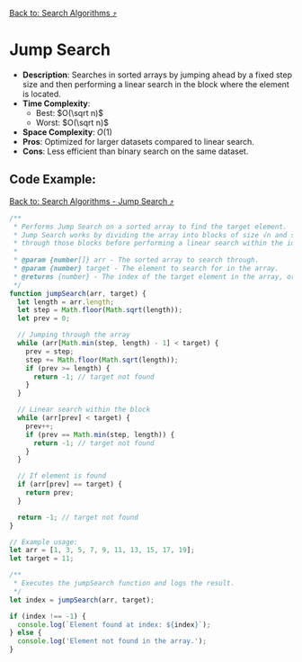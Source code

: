[Back to: Search Algorithms :arrow_heading_up:](./index.md#search-algorithms-cheatsheet)

# Jump Search

- **Description**: Searches in sorted arrays by jumping ahead by a fixed step size and then performing a linear search in the block where the element is located.
- **Time Complexity**: 
  - Best: $O(\sqrt n)$
  - Worst: $O(\sqrt n)$
- **Space Complexity**: $O(1)$
- **Pros**: Optimized for larger datasets compared to linear search.
- **Cons**: Less efficient than binary search on the same dataset.


## Code Example:

[Back to: Search Algorithms - Jump Search :arrow_heading_up:](./index.md#3-jump-search)

``` Javascript
/**
 * Performs Jump Search on a sorted array to find the target element.
 * Jump Search works by dividing the array into blocks of size √n and searching
 * through those blocks before performing a linear search within the identified block.
 * 
 * @param {number[]} arr - The sorted array to search through.
 * @param {number} target - The element to search for in the array.
 * @returns {number} - The index of the target element in the array, or -1 if not found.
 */
function jumpSearch(arr, target) {
  let length = arr.length;
  let step = Math.floor(Math.sqrt(length));
  let prev = 0;

  // Jumping through the array
  while (arr[Math.min(step, length) - 1] < target) {
    prev = step;
    step += Math.floor(Math.sqrt(length));
    if (prev >= length) {
      return -1; // target not found
    }
  }

  // Linear search within the block
  while (arr[prev] < target) {
    prev++;
    if (prev == Math.min(step, length)) {
      return -1; // target not found
    }
  }

  // If element is found
  if (arr[prev] == target) {
    return prev;
  }

  return -1; // target not found
}

// Example usage:
let arr = [1, 3, 5, 7, 9, 11, 13, 15, 17, 19];
let target = 11;

/**
 * Executes the jumpSearch function and logs the result.
 */
let index = jumpSearch(arr, target);

if (index !== -1) {
  console.log(`Element found at index: ${index}`);
} else {
  console.log('Element not found in the array.');
}
```
